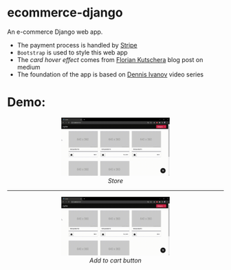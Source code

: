 # ecommerce-django
An e-commerce Django web app.
- The payment process is handled by [Stripe](https://stripe.com/docs/stripe-js)
- `Bootstrap` is used to style this web app
- The *card hover effect* comes from [Florian Kutschera](https://medium.com/@Florian/freebie-google-material-design-shadow-helper-2a0501295a2d) blog post on medium
- The foundation of the app is based on [Dennis Ivanov](https://www.youtube.com/watch?v=_ELCMngbM0E&list=PL-51WBLyFTg0omnamUjL1TCVov7yDTRng) video series

# Demo:
<p align="center">
  <img src="mySite - Google Chrome - store.gif" width="50%"/> 
  <br>
  <i>Store</i>
</p>

---------------------------------------------

<p align="center">
  <img src="mySite - Google Chrome - add to cart.gif" width="50%"/>
  <br>
  <i>Add to cart button</i>
</p>


